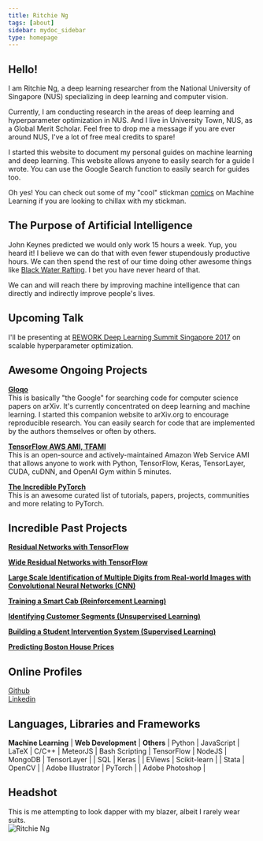 ```yaml
---
title: Ritchie Ng
tags: [about]
sidebar: mydoc_sidebar
type: homepage
---
```

## Hello! 
I am Ritchie Ng, a deep learning researcher from the National University of Singapore (NUS) specializing in deep learning and computer vision. 

Currently, I am conducting research in the areas of deep learning and hyperparameter optimization in NUS. And I live in University Town, NUS, as a Global Merit Scholar. Feel free to drop me a message if you are ever around NUS, I've a lot of free meal credits to spare! 

I started this website to document my personal guides on machine learning and deep learning. This website allows anyone to easily search for a guide I wrote. You can use the Google Search function to easily search for guides too. 

Oh yes! You can check out some of my "cool" stickman [comics](http://www.ritchieng.com/tag_comic_series/) on Machine Learning if you are looking to chillax with my stickman.


## The Purpose of Artificial Intelligence
John Keynes predicted we would only work 15 hours a week. Yup, you heard it! I believe we can do that with even fewer stupendously productive hours. We can then spend the rest of our time doing other awesome things like [Black Water Rafting](http://www.waitomo.com/black-water-rafting/Pages/default.aspx). I bet you have never heard of that.

We can and will reach there by improving machine intelligence that can directly and indirectly improve people's lives.

## Upcoming Talk
I'll be presenting at [REWORK Deep Learning Summit Singapore 2017](https://www.re-work.co/events/deep-learning-summit-singapore-april-2017) on scalable hyperparameter optimization.

## Awesome Ongoing Projects
**[Gloqo](https://www.gloqo.com)**
<br /> This is basically "the Google" for searching code for computer science papers on arXiv. It's currently concentrated on deep learning and machine learning. I started this companion website to arXiv.org to encourage reproducible research. You can easily search for code that are implemented by the authors themselves or often by others.

**[TensorFlow AWS AMI, TFAMI](https://github.com/ritchieng/tensorflow-aws-ami)**
<br /> This is an open-source and actively-maintained Amazon Web Service AMI that allows anyone to work with Python, TensorFlow, Keras, TensorLayer, CUDA, cuDNN, and OpenAI Gym within 5 minutes.

**[The Incredible PyTorch](https://github.com/ritchieng/the-incredible-pytorch)**
<br /> This is an awesome curated list of tutorials, papers, projects, communities and more relating to PyTorch.

## Incredible Past Projects

**[Residual Networks with TensorFlow](https://github.com/ritchieng/resnet-tensorflow)**

**[Wide Residual Networks with TensorFlow](https://github.com/ritchieng/wideresnet-tensorlayer)**

**[Large Scale Identification of Multiple Digits from Real-world Images with Convolutional Neural Networks (CNN)](https://github.com/ritchieng/NumNum)**

**[Training a Smart Cab (Reinforcement Learning)](http://www.ritchieng.com/machine-learning-proj-smart-cab/)**

**[Identifying Customer Segments (Unsupervised Learning)](http://www.ritchieng.com/machine-learning-project-customer-segments/)**

**[Building a Student Intervention System (Supervised Learning)](http://www.ritchieng.com/machine-learning-project-student-intervention/)**

**[Predicting Boston House Prices](http://www.ritchieng.com/machine-learning-project-boston-home-prices/)** 

## Online Profiles
[Github](https://github.com/ritchieng)
<br />[Linkedin](https://www.linkedin.com/in/ritchieng)

## Languages, Libraries and Frameworks

**Machine Learning**   | **Web Development** | **Others**     |
Python                 | JavaScript          | LaTeX          |
C/C++                  | MeteorJS            | Bash Scripting |
TensorFlow             | NodeJS              | MongoDB        |
TensorLayer            |                     | SQL            | 
Keras                  |                     | EViews            |
Scikit-learn           |                     | Stata             |
OpenCV                 |                     | Adobe Illustrator | 
PyTorch                |                     | Adobe Photoshop   | 
 
## Headshot
This is me attempting to look dapper with my blazer, albeit I rarely wear suits.
<br />
![Ritchie Ng](http://res.cloudinary.com/ritchieng/image/upload/v1468818829/ritchieng.com/ritchieng_web_gt0o50.png)
